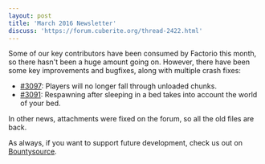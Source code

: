 ```yaml
---
layout: post
title: 'March 2016 Newsletter'
discuss: 'https://forum.cuberite.org/thread-2422.html'
---
```

Some of our key contributors have been consumed by Factorio this month, so there hasn't been a huge amount going on. However, there have been some key improvements and bugfixes, along with multiple crash fixes:

* <a href="https://github.com/cuberite/cuberite/pull/3097">#3097</a>: Players will no longer fall through unloaded chunks.
* <a href="https://github.com/cuberite/cuberite/pull/3091">#3091</a>: Respawning after sleeping in a bed takes into account the world of your bed.

In other news, attachments were fixed on the forum, so all the old files are back.

As always, if you want to support future development, check us out on <a href="https://salt.bountysource.com/teams/cuberite">Bountysource</a>.
